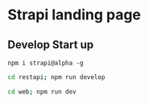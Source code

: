 # Strapi landing page


## Develop Start up
```
npm i strapi@alpha -g
````

```bash
cd restapi; npm run develop
```  

```bash
cd web; npm run dev
```